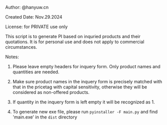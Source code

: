 Author: @hanyuw.cn

Created Date: Nov.29.2024


License: for PRIVATE use only

This script is to generate PI based on inquried products and their quotations. It is for personal use and does not apply to commercial circumstances. 


Notes:
1. Please leave empty headers for inquery form. Only product names and quantities are needed.
2. Make sure product names in the inquery form is precisely matched with that in the pricetag with capital sensitivity, otherwise they will be considered as non-offered products. 
3. If quantity in the inquery form is left empty it will be recognized as 1.

4. To generate new exe file, please run `pyinstaller -F main.py` and find 'main.exe' in the `dist` directory
